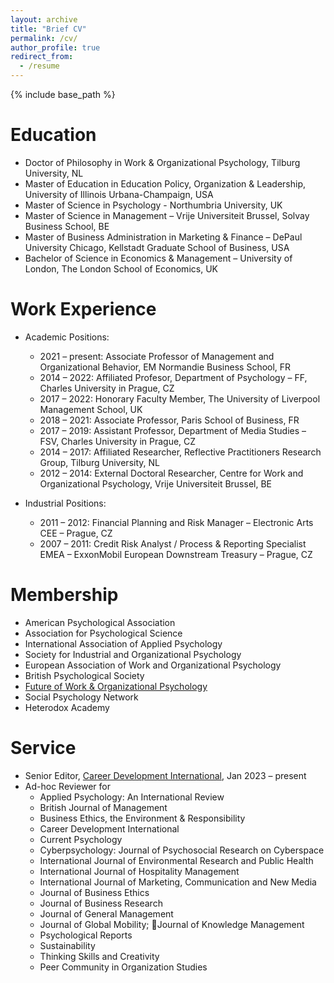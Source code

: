 ```yaml
---
layout: archive
title: "Brief CV"
permalink: /cv/
author_profile: true
redirect_from:
  - /resume
---
```


{% include base_path %}

Education
======
* Doctor of Philosophy in Work & Organizational Psychology, Tilburg University, NL
* Master of Education in Education Policy, Organization & Leadership, University of Illinois Urbana-Champaign, USA
* Master of Science in Psychology - Northumbria University, UK
* Master of Science in Management – Vrije Universiteit Brussel, Solvay Business School, BE
* Master of Business Administration in Marketing & Finance – DePaul University Chicago, Kellstadt Graduate School of Business, USA
* Bachelor of Science in Economics & Management – University of London, The London School of Economics, UK

Work Experience
======
* Academic Positions:
  * 2021 – present: Associate Professor of Management and Organizational Behavior, EM Normandie Business School, FR
  * 2014 – 2022: Affiliated Profesor, Department of Psychology – FF, Charles University in Prague, CZ
  * 2017 – 2022: Honorary Faculty Member, The University of Liverpool Management School, UK
  * 2018 – 2021: Associate Professor, Paris School of Business, FR
  * 2017 – 2019: Assistant Professor, Department of Media Studies – FSV, Charles University in Prague, CZ
  * 2014 – 2017: Affiliated Researcher, Reflective Practitioners Research Group, Tilburg University, NL
  * 2012 – 2014: External Doctoral Researcher, Centre for Work and Organizational Psychology, Vrije Universiteit Brussel, BE

* Industrial Positions:
  * 2011 – 2012: Financial Planning and Risk Manager – Electronic Arts CEE – Prague, CZ
  * 2007 – 2011: Credit Risk Analyst / Process & Reporting Specialist EMEA – ExxonMobil European Downstream Treasury – Prague, CZ
    
Membership
======
* American Psychological Association
* Association for Psychological Science
* International Association of Applied Psychology
* Society for Industrial and Organizational Psychology
* European Association of Work and Organizational Psychology
* British Psychological Society
* [Future of Work & Organizational Psychology](https://fowop.eu)
* Social Psychology Network
* Heterodox Academy

Service
======
* Senior Editor, [Career Development International](https://www.emeraldgrouppublishing.com/journal/cdi), Jan 2023 – present 
* Ad-hoc Reviewer for
  * Applied Psychology: An International Review
  * British Journal of Management
  * Business Ethics, the Environment & Responsibility
  * Career Development International
  * Current Psychology
  * Cyberpsychology: Journal of Psychosocial Research on Cyberspace
  * International Journal of Environmental Research and Public Health
  * International Journal of Hospitality Management
  * International Journal of Marketing, Communication and New Media
  * Journal of Business Ethics
  * Journal of Business Research
  * Journal of General Management
  * Journal of Global Mobility; Journal of Knowledge Management
  * Psychological Reports
  * Sustainability
  * Thinking Skills and Creativity
  * Peer Community in Organization Studies 
